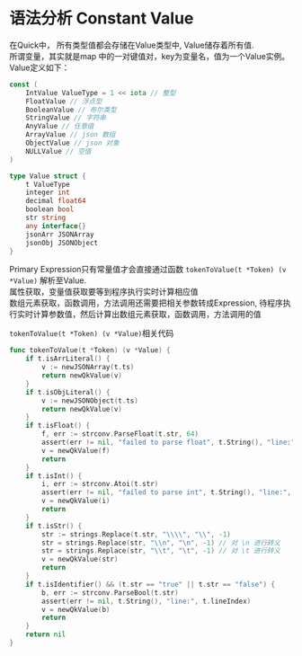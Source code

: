 # 语法分析 Constant Value

在Quick中， 所有类型值都会存储在Value类型中, Value储存着所有值.   
所谓变量，其实就是map 中的一对键值对，key为变量名，值为一个Value实例。  
Value定义如下：
```go
const (
    IntValue ValueType = 1 << iota // 整型
    FloatValue // 浮点型
    BooleanValue // 布尔类型
    StringValue // 字符串
    AnyValue // 任意值
    ArrayValue // json 数组
    ObjectValue // json 对象
    NULLValue // 空值
)

type Value struct {
    t ValueType
    integer int
    decimal float64
    boolean bool
    str string
    any interface{}
    jsonArr JSONArray
    jsonObj JSONObject
}
```

Primary Expression只有常量值才会直接通过函数 `tokenToValue(t *Token) (v *Value)` 解析至Value.  
属性获取，变量值获取要等到程序执行实时计算相应值  
数组元素获取，函数调用，方法调用还需要把相关参数转成Expression, 待程序执行实时计算参数值，然后计算出数组元素获取，函数调用，方法调用的值  

`tokenToValue(t *Token) (v *Value)`相关代码
```go 
func tokenToValue(t *Token) (v *Value) {
	if t.isArrLiteral() {
		v := newJSONArray(t.ts)
		return newQkValue(v)
	}
	if t.isObjLiteral() {
		v := newJSONObject(t.ts)
		return newQkValue(v)
	}
	if t.isFloat() {
		f, err := strconv.ParseFloat(t.str, 64)
		assert(err != nil, "failed to parse float", t.String(), "line:", t.lineIndex)
		v = newQkValue(f)
		return
	}
	if t.isInt() {
		i, err := strconv.Atoi(t.str)
		assert(err != nil, "failed to parse int", t.String(), "line:", t.lineIndex)
		v = newQkValue(i)
		return
	}
	if t.isStr() {
		str := strings.Replace(t.str, "\\\\", "\\", -1)
		str = strings.Replace(str, "\\n", "\n", -1) // 对 \n 进行转义
		str = strings.Replace(str, "\\t", "\t", -1) // 对 \t 进行转义
		v = newQkValue(str)
		return
	}
	if t.isIdentifier() && (t.str == "true" || t.str == "false") {
		b, err := strconv.ParseBool(t.str)
		assert(err != nil, t.String(), "line:", t.lineIndex)
		v = newQkValue(b)
		return
	}
	return nil
}
```